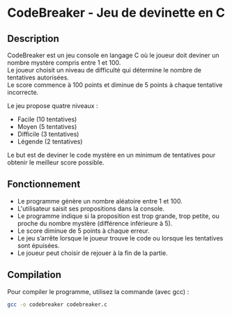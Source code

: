 # CodeBreaker - Jeu de devinette en C

## Description

CodeBreaker est un jeu console en langage C où le joueur doit deviner un nombre mystère compris entre 1 et 100.  
Le joueur choisit un niveau de difficulté qui détermine le nombre de tentatives autorisées.  
Le score commence à 100 points et diminue de 5 points à chaque tentative incorrecte.  

Le jeu propose quatre niveaux :  
- Facile (10 tentatives)  
- Moyen (5 tentatives)  
- Difficile (3 tentatives)  
- Légende (2 tentatives)  

Le but est de deviner le code mystère en un minimum de tentatives pour obtenir le meilleur score possible.  

## Fonctionnement

- Le programme génère un nombre aléatoire entre 1 et 100.  
- L'utilisateur saisit ses propositions dans la console.  
- Le programme indique si la proposition est trop grande, trop petite, ou proche du nombre mystère (différence inférieure à 5).  
- Le score diminue de 5 points à chaque erreur.  
- Le jeu s’arrête lorsque le joueur trouve le code ou lorsque les tentatives sont épuisées.  
- Le joueur peut choisir de rejouer à la fin de la partie.  

## Compilation

Pour compiler le programme, utilisez la commande (avec gcc) :

```bash
gcc -o codebreaker codebreaker.c
